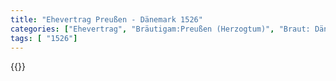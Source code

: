 ```yaml
---
title: "Ehevertrag Preußen - Dänemark 1526"
categories: ["Ehevertrag", "Bräutigam:Preußen (Herzogtum)", "Braut: Dänemark", "Eheschließung vollzogen?:Ja", "verschiedenkonfessionelle Ehe?:Nein", "Dynastie Bräutigam:Hohenzollern", "Akteur Bräutigam:Hohenzollern", "Akteur Braut:Oldenburg (Dänemark)", "Textbezug?:nein", "Ständisch?:ja", "Ratifikation?:ja", "Sonstiges?:nein", "Bräutigam:Preußen (Herzogtum)", "Braut: Dänemark"]
tags: [ "1526"]
---
```

<!--more-->
{{<v194>}}